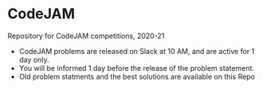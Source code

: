 # CodeJAM
Repository for CodeJAM competitions, 2020-21
- CodeJAM problems are released on Slack at 10 AM, and are active for 1 day only. 
- You will be informed 1 day before the release of the problem statement. 
- Old problem statments and the best solutions are available on this Repo 

